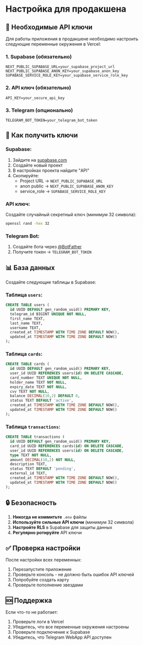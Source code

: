 # Настройка для продакшена

## 🔑 Необходимые API ключи

Для работы приложения в продакшене необходимо настроить следующие переменные окружения в Vercel:

### 1. Supabase (обязательно)
```
NEXT_PUBLIC_SUPABASE_URL=your_supabase_project_url
NEXT_PUBLIC_SUPABASE_ANON_KEY=your_supabase_anon_key
SUPABASE_SERVICE_ROLE_KEY=your_supabase_service_role_key
```

### 2. API ключ (обязательно)
```
API_KEY=your_secure_api_key
```

### 3. Telegram (опционально)
```
TELEGRAM_BOT_TOKEN=your_telegram_bot_token
```

## 🚀 Как получить ключи

### Supabase:
1. Зайдите на [supabase.com](https://supabase.com)
2. Создайте новый проект
3. В настройках проекта найдите "API"
4. Скопируйте:
   - Project URL → `NEXT_PUBLIC_SUPABASE_URL`
   - anon public → `NEXT_PUBLIC_SUPABASE_ANON_KEY`
   - service_role → `SUPABASE_SERVICE_ROLE_KEY`

### API ключ:
Создайте случайный секретный ключ (минимум 32 символа):
```bash
openssl rand -hex 32
```

### Telegram Bot:
1. Создайте бота через [@BotFather](https://t.me/BotFather)
2. Получите токен → `TELEGRAM_BOT_TOKEN`

## 📊 База данных

Создайте следующие таблицы в Supabase:

### Таблица `users`:
```sql
CREATE TABLE users (
  id UUID DEFAULT gen_random_uuid() PRIMARY KEY,
  telegram_id BIGINT UNIQUE NOT NULL,
  first_name TEXT,
  last_name TEXT,
  username TEXT,
  created_at TIMESTAMP WITH TIME ZONE DEFAULT NOW(),
  updated_at TIMESTAMP WITH TIME ZONE DEFAULT NOW()
);
```

### Таблица `cards`:
```sql
CREATE TABLE cards (
  id UUID DEFAULT gen_random_uuid() PRIMARY KEY,
  user_id UUID REFERENCES users(id) ON DELETE CASCADE,
  card_number TEXT UNIQUE NOT NULL,
  holder_name TEXT NOT NULL,
  expiry_date TEXT NOT NULL,
  cvv TEXT NOT NULL,
  balance DECIMAL(10,2) DEFAULT 0,
  status TEXT DEFAULT 'active',
  created_at TIMESTAMP WITH TIME ZONE DEFAULT NOW(),
  updated_at TIMESTAMP WITH TIME ZONE DEFAULT NOW()
);
```

### Таблица `transactions`:
```sql
CREATE TABLE transactions (
  id UUID DEFAULT gen_random_uuid() PRIMARY KEY,
  card_id UUID REFERENCES cards(id) ON DELETE CASCADE,
  user_id UUID REFERENCES users(id) ON DELETE CASCADE,
  type TEXT NOT NULL,
  amount DECIMAL(10,2) NOT NULL,
  description TEXT,
  status TEXT DEFAULT 'pending',
  external_id TEXT,
  created_at TIMESTAMP WITH TIME ZONE DEFAULT NOW(),
  updated_at TIMESTAMP WITH TIME ZONE DEFAULT NOW()
);
```

## 🔒 Безопасность

1. **Никогда не коммитьте** `.env` файлы
2. **Используйте сильные API ключи** (минимум 32 символа)
3. **Настройте RLS** в Supabase для защиты данных
4. **Регулярно ротируйте** API ключи

## ✅ Проверка настройки

После настройки всех переменных:
1. Перезапустите приложение
2. Проверьте консоль - не должно быть ошибок API ключей
3. Попробуйте создать карту
4. Проверьте пополнение звездами

## 🆘 Поддержка

Если что-то не работает:
1. Проверьте логи в Vercel
2. Убедитесь, что все переменные окружения настроены
3. Проверьте подключение к Supabase
4. Убедитесь, что Telegram WebApp API доступен
